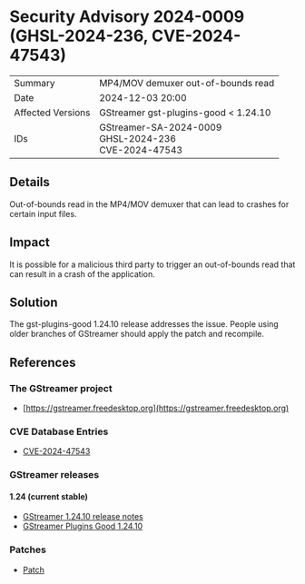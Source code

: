 # Security Advisory 2024-0009 (GHSL-2024-236, CVE-2024-47543)

<div class="vertical-table">

|                   |     |
| ----------------- | --- |
| Summary           | MP4/MOV demuxer out-of-bounds read |
| Date              | 2024-12-03 20:00 |
| Affected Versions | GStreamer gst-plugins-good < 1.24.10 |
| IDs               | GStreamer-SA-2024-0009<br/>GHSL-2024-236<br/>CVE-2024-47543 |

</div>

## Details

Out-of-bounds read in the MP4/MOV demuxer that can lead to crashes for certain
input files.

## Impact

It is possible for a malicious third party to trigger an out-of-bounds read
that can result in a crash of the application.

## Solution

The gst-plugins-good 1.24.10 release addresses the issue. People using older
branches of GStreamer should apply the patch and recompile.

## References

### The GStreamer project

- [https://gstreamer.freedesktop.org](https://gstreamer.freedesktop.org)

### CVE Database Entries

- [CVE-2024-47543](https://www.cve.org/CVERecord?id=CVE-2024-47543)

### GStreamer releases

#### 1.24 (current stable)

- [GStreamer 1.24.10 release notes](/releases/1.24/#1.24.10)
- [GStreamer Plugins Good 1.24.10](/src/gst-plugins-good/gst-plugins-good-1.24.10.tar.xz)

### Patches

- [Patch](https://gitlab.freedesktop.org/gstreamer/gstreamer/-/merge_requests/8059.patch)
